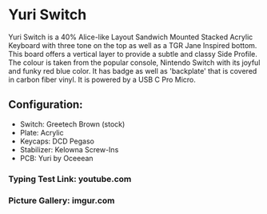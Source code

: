 # Yuri Switch

Yuri Switch is a 40%  Alice-like Layout Sandwich Mounted Stacked Acrylic Keyboard with three tone on the top as well as a TGR Jane Inspired bottom. This board offers a vertical layer to provide a subtle and classy Side Profile. The colour is taken from the popular console, Nintendo Switch with its joyful and funky red blue color. It has badge as well as 'backplate' that is covered in carbon fiber vinyl. It is powered by a USB C Pro Micro.

## Configuration:
- Switch: Greetech Brown (stock)
- Plate: Acrylic
- Keycaps: DCD Pegaso
- Stabilizer: Kelowna Screw-Ins
- PCB: Yuri by Oceeean


### Typing Test Link: youtube.com

### Picture Gallery: imgur.com